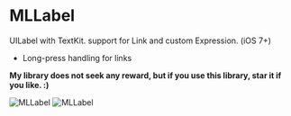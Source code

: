 # MLLabel
UILabel with TextKit. support for Link and custom Expression. (iOS 7+)

- Long-press handling for links

**My library does not seek any reward,
but if you use this library, star it if you like. :)**

![MLLabel](https://raw.githubusercontent.com/molon/MLLabel/master/snapshot1.png)
![MLLabel](https://raw.githubusercontent.com/molon/MLLabel/master/snapshot2.png)
